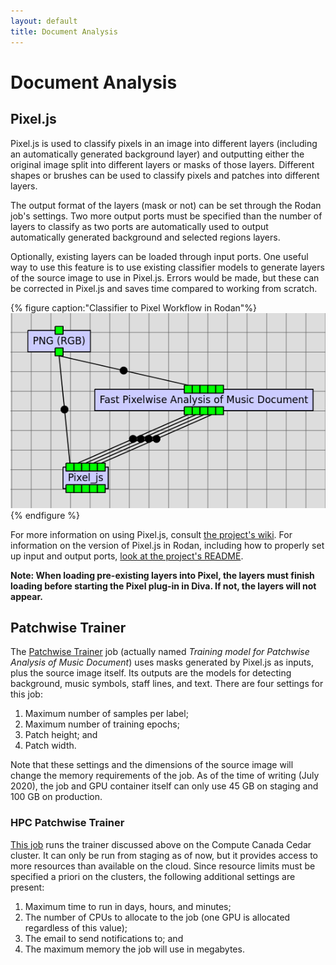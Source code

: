 ```yaml
---
layout: default
title: Document Analysis
---
```


# Document Analysis

## Pixel.js

Pixel.js is used to classify pixels in an image into different layers (including an automatically generated background layer)
and outputting either the original image split into different layers or masks of those layers.
Different shapes or brushes can be used to classify pixels and patches into different layers.

The output format of the layers (mask or not) can be set through the Rodan job's settings.
Two more output ports must be specified than the number of layers to classify as two ports
are automatically used to output automatically generated background and selected regions
layers.

Optionally, existing layers can be loaded through input ports. One useful way to use this feature
is to use existing classifier models to generate layers of the source image to use in Pixel.js.
Errors would be made, but these can be corrected in Pixel.js and saves time compared to working
from scratch.

{% figure caption:"Classifier to Pixel Workflow in Rodan"%}
![](assets/classifier-pixel-workflow.png)
{% endfigure %}

For more information on using Pixel.js, consult [the project's wiki](https://github.com/DDMAL/Pixel.js/wiki/).
For information on the version of Pixel.js in Rodan, including how to properly set up input and output ports, [look at the project's README](https://github.com/DDMAL/pixel_wrapper/blob/master/README.md).

**Note: When loading pre-existing layers into Pixel, the layers must finish loading before starting the Pixel plug-in in Diva. If not, the layers will not appear.**

## Patchwise Trainer

The [Patchwise Trainer](https://github.com/DDMAL/Calvo-classifier) job (actually named *Training model for
Patchwise Analysis of Music Document*) uses masks generated by Pixel.js as inputs, plus the source image itself.
Its outputs are the models for detecting background, music symbols, staff lines, and text.
There are four settings for this job:

1. Maximum number of samples per label;
2. Maximum number of training epochs;
3. Patch height; and
4. Patch width.

Note that these settings and the dimensions of the source image will change the memory requirements of the job.
As of the time of writing (July 2020), the job and GPU container itself can only use 45 GB on staging and 100 GB
on production.

### HPC Patchwise Trainer

[This job](https://github.com/DDMAL/hpc-fast-trainer) runs the trainer discussed above on the Compute Canada Cedar
cluster. It can only be run from staging as of now, but it provides access to more resources than available on the cloud.
Since resource limits must be specified a priori on the clusters, the following additional settings are present:

1. Maximum time to run in days, hours, and minutes;
2. The number of CPUs to allocate to the job (one GPU is allocated regardless of this value);
3. The email to send notifications to; and
4. The maximum memory the job will use in megabytes.
